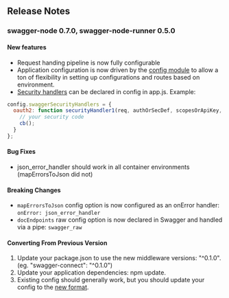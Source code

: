 ## Release Notes

### swagger-node 0.7.0, swagger-node-runner 0.5.0

#### New features
  
  * Request handing pipeline is now fully configurable
  * Application configuration is now driven by the [config module](https://github.com/lorenwest/node-config/wiki/Configuration-Files) to allow a ton of flexibility in setting up configurations and routes based on environment.
  * [Security handlers]() can be declared in config in app.js. Example:
  
  ```javascript
  config.swaggerSecurityHandlers = {
    oauth2: function securityHandler1(req, authOrSecDef, scopesOrApiKey, cb) {
      // your security code
      cb();
    }
  };
  ```

#### Bug Fixes

  * json_error_handler should work in all container environments (mapErrorsToJson did not)
  
#### Breaking Changes

  * `mapErrorsToJson` config option is now configured as an onError handler: `onError: json_error_handler` 
  * `docEndpoints` raw config option is now declared in Swagger and handled via a pipe: `swagger_raw`

#### Converting From Previous Version

  1. Update your package.json to use the new middleware versions: "^0.1.0". (eg. "swagger-connect": "^0.1.0")
  2. Update your application dependencies: npm update.
  3. Existing config should generally work, but you should update your config to the [new format](./configuration.md).
